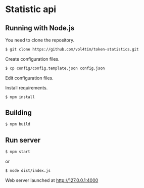 # Statistic api

## Running with Node.js

You need to clone the repository.

```bash
$ git clone https://github.com/vol4tim/token-statistics.git
```

Create configuration files.

```bash
$ cp config/config.template.json config.json
```
Edit configuration files.

Install requirements.

```bash
$ npm install
```

## Building

```bash
$ npm build
```

## Run server

```bash
$ npm start
```
or

```bash
$ node dist/index.js
```

Web server launched at http://127.0.0.1:4000
